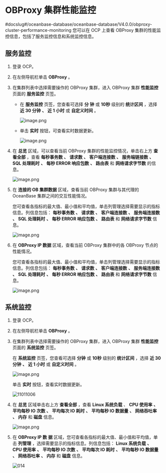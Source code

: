 # OBProxy 集群性能监控
#docslug#/oceanbase-database/oceanbase-database/V4.0.0/obproxy-cluster-performance-monitoring
您可以在 OCP 上查看 OBProxy 集群的性能监控信息，包括了服务监控信息和系统监控信息。

## 服务监控

1. 登录 OCP。

2. 在左侧导航栏单击 **OBProxy** 。

3. 在集群列表中选择需要操作的 OBProxy 集群，进入 OBProxy 集群 **性能监控** 页面的 **服务监控** 页签。

   * 在 **服务监控** 页签，您查看可选择 **分** **钟** 或 **10秒** 级别的 **统计区间** ，选择 **近 30 分钟** **、** **近 1 小时** 或 **自定义时间** 。

     ![image.png](https://help-static-aliyun-doc.aliyuncs.com/assets/img/zh-CN/2188808461/p200019.png "image.png")

   * 单击 **实时** 按钮，可查看实时数据更新。

      ![image.png](https://help-static-aliyun-doc.aliyuncs.com/assets/img/zh-CN/2188808461/p200020.png "image.png")

4. 在 **总览** 区域，可以查看当前 OBProxy 集群的性能监控情况，单击右上方 **查看全部** ，查看 **每秒事务数** **、** **请求数** **、** **客户端连接数** **、** **服务端链接数** **、** **SQL 处理耗时** **、** **每秒 ERROR 响应包数** **、** **路由表** 和 **网络请求字节数** 的信息。

   ![image.png](https://help-static-aliyun-doc.aliyuncs.com/assets/img/zh-CN/9972988061/p200021.png "image.png")

5. 在 **连接的 OB 集群数据** 区域，查看当前 OBProxy 集群与其代理的 OceanBase 集群之间的交互性能情况。

   您可查看各指标的最大值、最小值和平均值，单击列管理选择需要显示的指标信息。列信息包括： **每秒事务数** **、** **请求数** **、** **客户端连接数** **、** **服务端连接数** **、** **SQL 处理耗时** **、** **每秒 ERROR 响应包数** **、** **路由表** 和 **网络请求字节数** 信息。

   ![image.png](https://help-static-aliyun-doc.aliyuncs.com/assets/img/zh-CN/9972988061/p200022.png "image.png")

6. 在 **OBProxy IP 数据** 区域，查看当前 OBProxy 集群中的各 OBProxy 节点的性能情况。

   您可查看各指标的最大值、最小值和平均值，单击列管理选择需要显示的指标信息。列信息包括： **每秒事务数** **、** **请求数** **、** **客户端连接数** **、** **服务端连接数** **、** **SQL 处理耗时** **、** **每秒 ERROR 响应包数** **、** **路由表** 和 **网络请求字节数** 信息。

   ![image.png](https://help-static-aliyun-doc.aliyuncs.com/assets/img/zh-CN/2188808461/p200023.png "image.png")

## 系统监控

1. 登录 OCP。

2. 在左侧导航栏单击 **OBProxy** 。

3. 在集群列表中选择需要操作的 OBProxy 集群，进入 OBProxy 集群 **性能监控** 页面的 **系统监控** 页签。

   在 **系统监控** 页签，您查看可选择 **分钟** 或 **10秒** 级别的 **统计区间** ，选择 **近 30 分钟** **、** **近 1 小时** 或 **自定义时间** 。

   ![image.png](https://help-static-aliyun-doc.aliyuncs.com/assets/img/zh-CN/2188808461/p200024.png "image.png")

   单击 **实时** 按钮，查看实时数据更新。
   
   ![11011006](https://help-static-aliyun-doc.aliyuncs.com/assets/img/zh-CN/2168456361/p345940.png)

4. 在 **总览** 区域单击右上方 **查看全部** ，查看 **Linux 系统负载** 、 **CPU 使用率** **、** **平均每秒 IO 次数** **、** **平均每次 IO 耗时** **、** **平均每秒 IO 数据量** **、** **网络吞吐率** **、** **内存** 和 **磁盘** 信息。
   
   ![image.png](https://help-static-aliyun-doc.aliyuncs.com/assets/img/zh-CN/9972988061/p200026.png "image.png")

5. 在 **OBProxy IP 数** **据** 区域，您可查看各指标的最大值、最小值和平均值，单击 **列管理** ，选择需要显示的指标信息。列信息包括： **Linux 系统负载** **、** **CPU 使用率** **、** **平均每秒 IO 次数** **、** **平均每次 IO 耗时** **、** **平均每秒 IO 数据量** **、** **网络吞吐率** **、** **内存** 和 **磁盘** 信息。

   ![014](https://help-static-aliyun-doc.aliyuncs.com/assets/img/zh-CN/2188808461/p201533.png)
